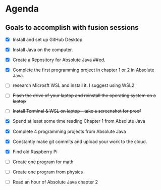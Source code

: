 # Agenda

## Goals to accomplish with fusion sessions

- [x] Install and set up GitHub Desktop.
- [x] Install Java on the computer.
- [x] Create a Repository for Absolute Java ##ed.
- [x] Complete the first programming project in chapter 1 or 2 in Absolute Java.
- [ ] research Microsft WSL and install it. I suggest using WSL2
      
- [ ] ~~Flash the drive of your laptop and reinstall the operating system on a laptop~~
- [ ] ~~Install Terminal & WSL on laptop - take a screenshot for proof~~
- [x] Spend at least some time reading Chapter 1 from Absolute Java
- [x] Complete 4 programming projects from Absolute Java
- [x] Constantly make git commits and upload your work to the cloud.

- [x] Find old Raspberry Pi
      
- [ ] Create one program for math
- [ ] Create one program from physics
- [ ] Read an hour of Absolute Java chapter 2




